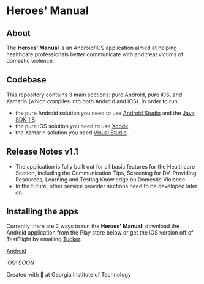 # Heroes' Manual

## About
The **Heroes' Manual** is an Android/iOS application aimed at helping healthcare professionals better communicate with and treat victims of domestic violence.

## Codebase
This repository contains 3 main sections: pure Android, pure iOS, and Xamarin (which compiles into both Android and iOS).
In order to run:
* the pure Android solution you need to use [Android Studio](https://developer.android.com/studio/index.html) and the [Java SDK 1.8](http://www.oracle.com/technetwork/java/javase/downloads/jdk8-downloads-2133151.html).
* the pure iOS solution you need to use [Xcode](https://developer.apple.com/xcode/)
* the Xamarin solution you need [Visual Studio](https://www.visualstudio.com/downloads/)

## Release Notes v1.1
* The application is fully built out for all basic features for the Healthcare Section, including the Communication Tips, Screening for DV, Providing Resources, Learning and Testing Knowledge on Domestic Violence.
* In the future, other service provider sections need to be developed later on.

## Installing the apps
Currently there are 2 ways to run the **Heroes' Manual**: download the Android application from the Play store below or get the iOS version off of TestFlight by emailing [Tucker](tuckerlocicero@yahoo.com).

[Android](https://play.google.com/store/apps/details?id=dev.simba.heroesmanual)

iOS: _SOON_

Created with :purple_heart: at Georgia Institute of Technology
